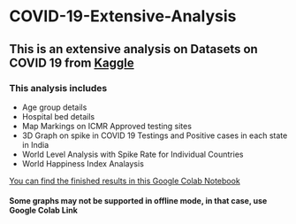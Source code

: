 # COVID-19-Extensive-Analysis

## This is an extensive analysis on Datasets on COVID 19 from [Kaggle](https://www.kaggle.com/sudalairajkumar/covid19-in-india) 

### This analysis includes
  * Age group details
  * Hospital bed details
  * Map Markings on ICMR Approved testing sites
  * 3D Graph on spike in COVID 19 Testings and Positive cases in each state in India
  * World Level Analysis with Spike Rate for Individual Countries
  * World Happiness Index Analaysis

[You can find the finished results in this Google Colab Notebook](https://colab.research.google.com/drive/1w8UbVHKdwimc4umIeQEmEyiosa_WVT1u?usp=sharing)

#### Some graphs may not be supported in offline mode, in that case, use Google Colab Link
